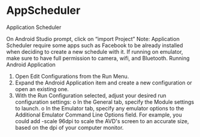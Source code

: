 # AppScheduler
Application Scheduler


On Android Studio prompt, click on “import Project”
Note: Application Scheduler require some apps such as Facebook to be already installed when deciding to create a new schedule with it. If running on emulator, make sure to have full permission to camera, wifi, and Bluetooth.
Running Android Application
1.	Open Edit Configurations from the Run Menu.
2.	Expand the Android Application item and create a new configuration or open an existing one.
3.	With the Run Configuration selected, adjust your desired run configuration settings:
o	In the General tab, specify the Module settings to launch. 
o	In the Emulator tab, specify any emulator options to the Additional Emulator Command Line Options field. For example, you could add -scale 96dpi to scale the AVD's screen to an accurate size, based on the dpi of your computer monitor.
